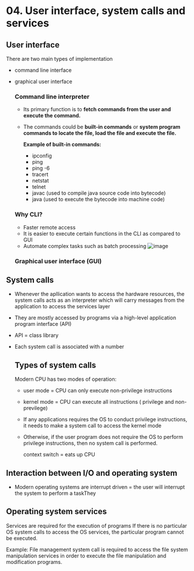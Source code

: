 # 04. User interface, system calls and services

## User interface
There are two main types of implementation
- command line interface
- graphical user interface

  ### Command line interpreter
  - Its primary function is to **fetch commands from the user and execute the command.**
  - The commands could be **built-in commands** or **system program commands to locate the file, load the file and execute the file.**

    **Example of built-in commands:**
    - ipconfig
    - ping
    - ping -6
    - tracert
    - netstat
    - telnet
    - javac (used to compile java source code into bytecode)
    - java (used to execute the bytecode into machine code)
 
  ### Why CLI?
  - Faster remote access
  - It is easier to execute certain functions in the CLI as compared to GUI
  - Automate complex tasks such as batch processing
    ![image](https://github.com/Fong20/Learning-repository/assets/150316121/629b1ef8-424f-419d-8ef1-83d695e48adf)

  ### Graphical user interface (GUI)

    

  
  

## System calls
- Whenever the apllication wants to access the hardware resources, the system calls acts as an interpreter which will carry messages from the application to access the services layer
- They are mostly accessed by programs via a high-level application program interface (API)
- API = class library
- Each system call is associated with a number

  ## Types of system calls

  Modern CPU has two modes of operation:
  - user mode = CPU can only execute non-privilege instructions
  - kernel mode = CPU can execute all instructions ( privilege and non-previlege)
  - If any applications requires the OS to conduct privilege instructions, it needs to make a system call to access the kernel mode
  - Otherwise, if the user program does not require the OS to perform privilege instructions, then no system call is performed.
 
    context switch = eats up CPU

## Interaction between I/O and operating system
- Modern operating systems are interrupt driven = the user will interrupt the system to perform a taskThey


## Operating system services
Services are required for the execution of programs
If there is no particular OS system calls to access the OS services, the particular program cannot be executed.

Example:
File management system call is required to access the file system manipulation services in order to execute the file manipulation and modification programs.
